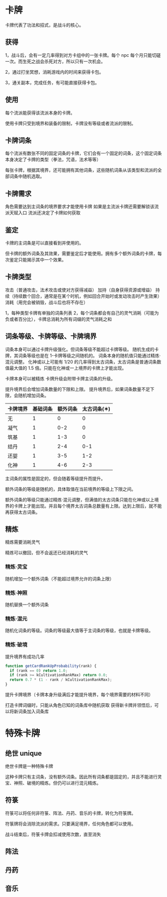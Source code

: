 # 卡牌

卡牌代表了功法和招式，是战斗的核心。

## 获得

1，战斗后，会有一定几率得到对方卡组中的一张卡牌。每个 npc 每个月只能切磋一次。而生死之战会杀死对方，所以只有一次机会。

2，通过打坐冥想，消耗游戏内的时间来获得卡包。

3，通关副本，完成任务，有可能直接获得卡包。

## 使用

每个流派能获得该流派本身的卡牌。

使用卡牌只受到境界和装备的限制，卡牌没有等级或者流派的限制。

## 卡牌词条

每个流派有数张不同的固定词条的卡牌，它们会有一个固定的词条，这个固定词条本身决定了卡牌的类型（拳法，咒语，法术等等）

每张卡牌，根据其境界，还可能拥有其他词条，这些随机词条从该类型和流派的全部词条中随机选取。

## 卡牌需求

角色需要达到主词条的境界要求才能使用卡牌
如果是主流派卡牌还需要解锁该流派天赋入口
流派还决定了卡牌如何获取

## 鉴定

卡牌的主词条是可以直接看到并使用的。

但卡牌的额外词条及其效果，需要鉴定后才能使用。拥有多个额外词条的卡牌，每次鉴定只能揭示其中一个效果。

## 卡牌类型

攻击（普通攻击，法术攻击或使对方获得减益）
加持（自身获得资源或增益）
持续（持续数个回合，通常是在某个时机，例如回合开始时或发动攻击时产生效果）
消耗（用完会被销毁，战斗后也将不存在）

1，每种类型卡牌有单独的词条列表
2，每个词条都会有自己的灵气消耗（可能为负或者百分比），卡牌总消耗为所有词缀的灵气消耗之和

## 词条等级、卡牌等级、卡牌境界

词条本身可以通过卡牌升级强化。但词条等级不能超过卡牌等级。
随机生成的卡牌，其词条等级也是在 1-卡牌等级之间随机的。
词条本身的随机值只能通过精炼·混元调整。
化神或以上可能有 1/20 的几率得到太古词条，太古词条是普通词条数值最大值的 1.5 倍。只能在化神或一上境界的卡牌上才能出现。

卡牌本身可以被精炼
卡牌升级会附带卡牌主词条的升级。

提升境界后会增加词条数量的下限和上限。
提升境界后，如果词条数量不足下限，会随机增加词条。

| 卡牌境界 | 基础词条 | 额外词条 | 太古词条(✶) |
| -------- | -------- | -------- | ----------- |
| 无       | 1        | 0        | 0           |
| 凝气     | 1        | 0-2      | 0           |
| 筑基     | 1        | 1-3      | 0           |
| 结丹     | 1        | 2-4      | 0-1         |
| 还婴     | 1        | 3-5      | 1-2         |
| 化神     | 1        | 4-6      | 2-3         |

主词条的属性是固定的，但会随着等级提升而提升。

额外词条的等级是随机的，具体取值在当前境界的等级上下限之间。

额外词条的等级只能通过精炼·混元调整，但满值的太古词条只能在化神或以上境界的卡牌上才能出现。并且每个境界太古词条总数量有上限。达到上限后，就不能再获得太古词条。

## 精炼

精炼需要消耗灵气

精炼可以撤回，但不会返还已经消耗的灵气

### 精炼·灵宝

随机增加一个额外词条（不能超过境界允许的词条上限）

### 精炼·神照

随机替换一个额外词条

### 精炼·混元

随机化词条的等级。词条的等级最大值等于主词条的等级，也就是卡牌等级。

### 精炼·破境

提升境界有成功几率

```javascript
function getCardRankUpProbability(rank) {
  if (rank == 0) return 1.0;
  if (rank >= kCultivationRankMax) return 0.0;
  return 0.7 * (1 - rank / kCultivationRankMax);
}
```

提升卡牌境界（卡牌本身升级满后才能提升境界，每个境界需要的材料不同）

打造卡牌词缀时，只能从角色已知的词条库中随机获取
获得新卡牌并领悟后，可以将新词条加入词条库

# 特殊卡牌

## 绝世 unique

绝世卡牌是一种特殊卡牌

这种卡牌只有主词条，没有额外词条。因此所有词条都是固定的，并且不能进行灵宝、神照、破境的精炼。但仍可以进行混元精炼。

## 符箓

符箓可以将任何非符箓、阵法、丹药、音乐的卡牌，转化为符箓牌。

符箓牌将会消除流派的需求。只要满足境界，任何角色都可以使用。

战斗结束后，符箓卡牌会扣减使用次数，直至消失

## 阵法

## 丹药

## 音乐
